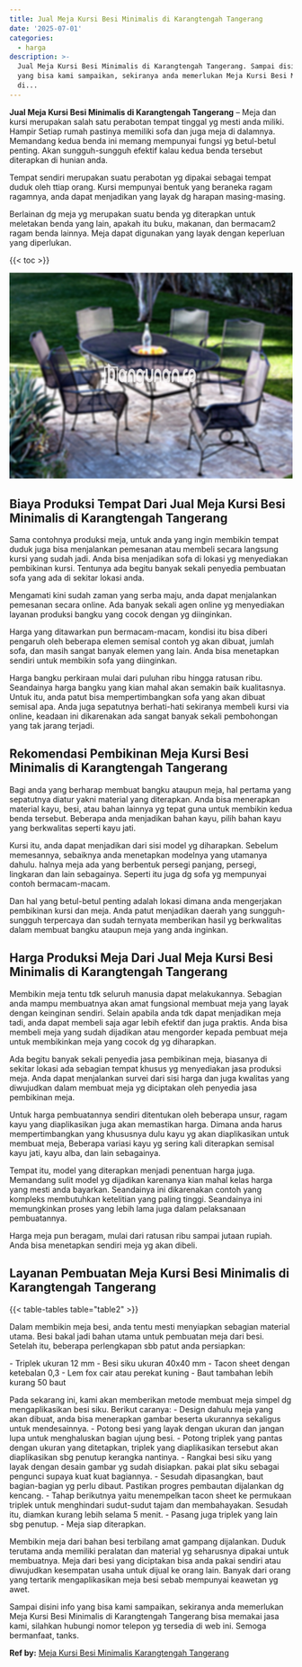 ```yaml
---
title: Jual Meja Kursi Besi Minimalis di Karangtengah Tangerang
date: '2025-07-01'
categories:
  - harga
description: >-
  Jual Meja Kursi Besi Minimalis di Karangtengah Tangerang. Sampai disini info
  yang bisa kami sampaikan, sekiranya anda memerlukan Meja Kursi Besi Minimalis
  di...
---
```


**Jual Meja Kursi Besi Minimalis di Karangtengah Tangerang** – Meja dan kursi merupakan salah satu perabotan tempat tinggal yg mesti anda miliki. Hampir Setiap rumah pastinya memiliki sofa dan juga meja di dalamnya. Memandang kedua benda ini memang mempunyai fungsi yg betul-betul penting. Akan sungguh-sungguh efektif kalau kedua benda tersebut diterapkan di hunian anda.

Tempat sendiri merupakan suatu perabotan yg dipakai sebagai tempat duduk oleh ttiap orang. Kursi mempunyai bentuk yang beraneka ragam ragamnya, anda dapat menjadikan yang layak dg harapan masing-masing.

Berlainan dg meja yg merupakan suatu benda yg diterapkan untuk meletakan benda yang lain, apakah itu buku, makanan, dan bermacam2 ragam benda lainnya. Meja dapat digunakan yang layak dengan keperluan yang diperlukan.

{{< toc >}}

![Jual Meja Kursi Besi Minimalis di Karangtengah Tangerang](/images/jual-meja-besi-murah12.png)

## Biaya Produksi Tempat Dari Jual Meja Kursi Besi Minimalis di Karangtengah Tangerang

Sama contohnya produksi meja, untuk anda yang ingin membikin tempat duduk juga bisa menjalankan pemesanan atau membeli secara langsung kursi yang sudah jadi. Anda bisa menjadikan sofa di lokasi yg menyediakan pembikinan kursi. Tentunya ada begitu banyak sekali penyedia pembuatan sofa yang ada di sekitar lokasi anda.

Mengamati kini sudah zaman yang serba maju, anda dapat menjalankan pemesanan secara online. Ada banyak sekali agen online yg menyediakan layanan produksi bangku yang cocok dengan yg diinginkan.

Harga yang ditawarkan pun bermacam-macam, kondisi itu bisa diberi pengaruh oleh beberapa elemen semisal contoh yg akan dibuat, jumlah sofa, dan masih sangat banyak elemen yang lain. Anda bisa menetapkan sendiri untuk membikin sofa yang diinginkan.

Harga bangku perkiraan mulai dari puluhan ribu hingga ratusan ribu. Seandainya harga bangku yang kian mahal akan semakin baik kualitasnya. Untuk itu, anda patut bisa mempertimbangkan sofa yang akan dibuat semisal apa. Anda juga sepatutnya berhati-hati sekiranya membeli kursi via online, keadaan ini dikarenakan ada sangat banyak sekali pembohongan yang tak jarang terjadi.

## Rekomendasi Pembikinan Meja Kursi Besi Minimalis di Karangtengah Tangerang

Bagi anda yang berharap membuat bangku ataupun meja, hal pertama yang sepatutnya diatur yakni material yang diterapkan. Anda bisa menerapkan material kayu, besi, atau bahan lainnya yg tepat guna untuk membikin kedua benda tersebut. Beberapa anda menjadikan bahan kayu, pilih bahan kayu yang berkwalitas seperti kayu jati.

Kursi itu, anda dapat menjadikan dari sisi model yg diharapkan. Sebelum memesannya, sebaiknya anda menetapkan modelnya yang utamanya dahulu. halnya meja ada yang berbentuk persegi panjang, persegi, lingkaran dan lain sebagainya. Seperti itu juga dg sofa yg mempunyai contoh bermacam-macam.

Dan hal yang betul-betul penting adalah lokasi dimana anda mengerjakan pembikinan kursi dan meja. Anda patut menjadikan daerah yang sungguh-sungguh terpercaya dan sudah ternyata memberikan hasil yg berkwalitas dalam membuat bangku ataupun meja yang anda inginkan.

## Harga Produksi Meja Dari Jual Meja Kursi Besi Minimalis di Karangtengah Tangerang

Membikin meja tentu tdk seluruh manusia dapat melakukannya. Sebagian anda mampu membuatnya akan amat fungsional membuat meja yang layak dengan keinginan sendiri. Selain apabila anda tdk dapat menjadikan meja tadi, anda dapat membeli saja agar lebih efektif dan juga praktis. Anda bisa membeli meja yang sudah dijadikan atau mengorder kepada pembuat meja untuk membikinkan meja yang cocok dg yg diharapkan.

Ada begitu banyak sekali penyedia jasa pembikinan meja, biasanya di sekitar lokasi ada sebagian tempat khusus yg menyediakan jasa produksi meja. Anda dapat menjalankan survei dari sisi harga dan juga kwalitas yang diwujudkan dalam membuat meja yg diciptakan oleh penyedia jasa pembikinan meja.

Untuk harga pembuatannya sendiri ditentukan oleh beberapa unsur, ragam kayu yang diaplikasikan juga akan memastikan harga. Dimana anda harus mempertimbangkan yang khususnya dulu kayu yg akan diaplikasikan untuk membuat meja, Beberapa variasi kayu yg sering kali diterapkan semisal kayu jati, kayu alba, dan lain sebagainya.

Tempat itu, model yang diterapkan menjadi penentuan harga juga. Memandang sulit model yg dijadikan karenanya kian mahal kelas harga yang mesti anda bayarkan. Seandainya ini dikarenakan contoh yang kompleks membutuhkan ketelitian yang paling tinggi. Seandainya ini memungkinkan proses yang lebih lama juga dalam pelaksanaan pembuatannya.

Harga meja pun beragam, mulai dari ratusan ribu sampai jutaan rupiah. Anda bisa menetapkan sendiri meja yg akan dibeli.

## Layanan Pembuatan Meja Kursi Besi Minimalis di Karangtengah Tangerang

{{< table-tables table="table2" >}}

Dalam membikin meja besi, anda tentu mesti menyiapkan sebagian material utama. Besi bakal jadi bahan utama untuk pembuatan meja dari besi. Setelah itu, beberapa perlengkapan sbb patut anda persiapkan:

\- Triplek ukuran 12 mm - Besi siku ukuran 40x40 mm - Tacon sheet dengan ketebalan 0,3 - Lem fox cair atau perekat kuning - Baut tambahan lebih kurang 50 baut

Pada sekarang ini, kami akan memberikan metode membuat meja simpel dg mengaplikasikan besi siku. Berikut caranya: - Design dahulu meja yang akan dibuat, anda bisa menerapkan gambar beserta ukurannya sekaligus untuk mendesainnya. - Potong besi yang layak dengan ukuran dan jangan lupa untuk menghaluskan bagian ujung besi. - Potong triplek yang pantas dengan ukuran yang ditetapkan, triplek yang diaplikasikan tersebut akan diaplikasikan sbg penutup kerangka nantinya. - Rangkai besi siku yang layak dengan desain gambar yg sudah disiapkan. pakai plat siku sebagai pengunci supaya kuat kuat bagiannya. - Sesudah dipasangkan, baut bagian-bagian yg perlu dibaut. Pastikan progres pembautan dijalankan dg kencang. - Tahap berikutnya yaitu menempelkan tacon sheet ke permukaan triplek untuk menghindari sudut-sudut tajam dan membahayakan. Sesudah itu, diamkan kurang lebih selama 5 menit. - Pasang juga triplek yang lain sbg penutup. - Meja siap diterapkan.

Membikin meja dari bahan besi terbilang amat gampang dijalankan. Duduk terutama anda memiliki peralatan dan material yg seharusnya dipakai untuk membuatnya. Meja dari besi yang diciptakan bisa anda pakai sendiri atau diwujudkan kesempatan usaha untuk dijual ke orang lain. Banyak dari orang yang tertarik mengaplikasikan meja besi sebab mempunyai keawetan yg awet.

Sampai disini info yang bisa kami sampaikan, sekiranya anda memerlukan Meja Kursi Besi Minimalis di Karangtengah Tangerang bisa memakai jasa kami, silahkan hubungi nomor telepon yg tersedia di web ini. Semoga bermanfaat, tanks.

**Ref by:** [Meja Kursi Besi Minimalis Karangtengah Tangerang](https://id.wikipedia.org/wiki/Meja)
